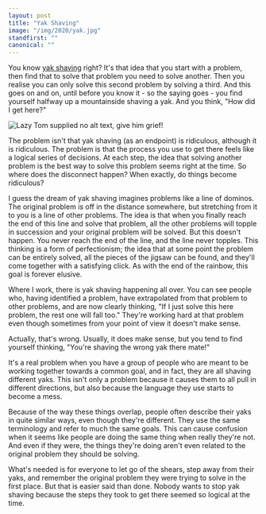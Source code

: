 ```yaml
---
layout: post
title: "Yak Shaving"
image: "/img/2020/yak.jpg"
standfirst: ""
canonical: ""
---
```

You know [yak shaving](https://americanexpress.io/yak-shaving/) right? It's that idea that you start with a problem, then find that to solve that problem you need to solve another. Then you realise you can only solve this second problem by solving a third. And this goes on and on, until before you know it - so the saying goes - you find yourself halfway up a mountainside shaving a yak. And you think, "How did I get here?"

<img class="img-full" src="{{ page.image }}" alt="Lazy Tom supplied no alt text, give him grief!" />

The problem isn't that yak shaving (as an endpoint) is ridiculous, although it is ridiculous. The problem is that the process you use to get there feels like a logical series of decisions. At each step, the idea that solving another problem is the best way to solve this problem seems right at the time. So where does the disconnect happen? When exactly, do things become ridiculous?

I guess the dream of yak shaving imagines problems like a line of dominos. The original problem is off in the distance somewhere, but stretching from it to you is a line of other problems. The idea is that when you finally reach the end of this line and solve that problem, all the other problems will topple in succession and your original problem will be solved. But this doesn't happen. You never reach the end of the line, and the line never topples. This thinking is a form of perfectionism; the idea that at some point the problem can be entirely solved, all the pieces of the jigsaw can be found, and they'll come together with a satisfying click. As with the end of the rainbow, this goal is forever elusive.

Where I work, there is yak shaving happening all over. You can see people who, having identified a problem, have extrapolated from that problem to other problems, and are now clearly thinking, "If I just solve this here problem, the rest one will fall too." They're working hard at that problem even though sometimes from your point of view it doesn't make sense.

Actually, that's wrong. Usually, it does make sense, but you tend to find yourself thinking, "You're shaving the wrong yak there mate!"

It's a real problem when you have a group of people who are meant to be working together towards a common goal, and in fact, they are all shaving different yaks. This isn't only a problem because it causes them to all pull in different directions, but also because the language they use starts to become a mess.

Because of the way these things overlap, people often describe their yaks in quite similar ways, even though they're different. They use the same terminology and refer to much the same goals. This can cause confusion when it seems like people are doing the same thing when really they're not. And even if they were, the things they're doing aren't even related to the original problem they should be solving.

What's needed is for everyone to let go of the shears, step away from their yaks, and remember the original problem they were trying to solve in the first place. But that is easier said than done. Nobody wants to stop yak shaving because the steps they took to get there seemed so logical at the time.
